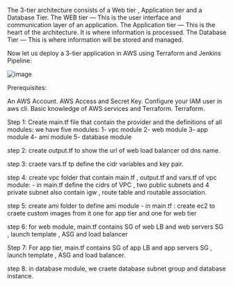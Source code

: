 The 3-tier architecture consists of a Web tier , Application tier and a Database Tier.
The WEB tier — This is the user interface and communication layer of an application.
The Application tier — This is the heart of the architecture. It is where information is processed.
The Database Tier — This is where information will be stored and managed.

Now let us deploy a 3-tier application in AWS using Terraform and Jenkins Pipeline:

![image](https://github.com/user-attachments/assets/a2c63c02-af75-4194-a0ec-3901034e2b61)

Prerequisites:

An AWS Account.
AWS Access and Secret Key.
Configure your IAM user in aws cli.
Basic knowledge of AWS services and Terraform.
Terraform.

Step 1: Create main.tf file that contain the provider and the definitions of all modules:
  we have five modules:
    1- vpc module
    2- web module 
    3- app module
    4- ami module
    5- database module

step 2: create output.tf to show the url of web load balancer od dns name.

step 3: craete vars.tf tp define the cidr variables and key pair.

step 4: create vpc folder that contain main.tf , output.tf and vars.tf of vpc module:
        - in main.tf define the cidrs of VPC , two public subnets and 4 private subnet also contain igw , route table and routable association.

step 5: create ami folder to define ami module 
        - in main.tf : create ec2 to craete custom images from it one for app tier and one for web tier

 step 6: for web module, main.tf contains SG of web LB and web servers SG , launch template , ASG and load balancer

 Step 7: For app tier, main.tf contains SG of app LB and app servers SG , launch template , ASG and load balancer.

 step 8: in database module, we craete database subnet group and database instance.
 
 
